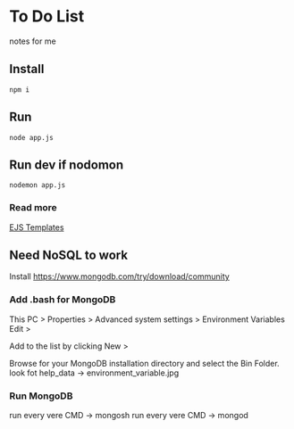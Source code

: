 # To Do List

notes for me

## Install

```
npm i
```

## Run

```
node app.js
```

## Run dev if nodomon 

```
nodemon app.js
```


### Read more

[EJS Templates](https://ejs.co/)

## Need NoSQL to work

Install https://www.mongodb.com/try/download/community

### Add .bash for MongoDB

This PC > Properties > Advanced system settings > Environment Variables
Edit >

Add to the list by clicking New >

Browse for your MongoDB installation directory and select the Bin Folder.
look fot help_data -> environment_variable.jpg

### Run MongoDB

run every vere CMD -> mongosh
run every vere CMD -> mongod
